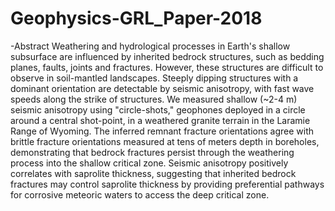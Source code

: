 # Geophysics-GRL_Paper-2018
-Abstract 
Weathering and hydrological processes in Earth's shallow subsurface are influenced by inherited bedrock structures, such as bedding planes, faults, joints and fractures.  However, these structures are difficult to observe in soil-mantled landscapes.  Steeply dipping structures with a dominant orientation are detectable by seismic anisotropy, with fast wave speeds along the strike of structures.  We measured shallow (~2-4 m) seismic anisotropy using "circle-shots," geophones deployed in a circle around a central shot-point, in a weathered granite terrain in the Laramie Range of Wyoming. The inferred remnant fracture orientations agree with brittle fracture orientations measured at tens of meters depth in boreholes, demonstrating that bedrock fractures persist through the weathering process into the shallow critical zone. Seismic anisotropy positively correlates with saprolite thickness, suggesting that inherited bedrock fractures may control saprolite thickness by providing preferential pathways for corrosive meteoric waters to access the deep critical zone.

